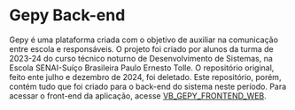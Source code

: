 # Gepy Back-end

Gepy é uma plataforma criada com o objetivo de auxiliar na comunicação entre escola e responsáveis. O projeto foi criado por alunos da turma de 2023-24 do curso técnico noturno de Desenvolvimento de Sistemas, na Escola SENAI-Suíço Brasileira Paulo Ernesto Tolle. O repositório original, feito ente julho e dezembro de 2024, foi deletado. Este repositório, porém, contém tudo que foi criado para o back-end do sistema neste período. Para acessar o front-end da aplicação, acesse [VB_GEPY_FRONTEND_WEB](https://github.com/GustavoHenrique-hub/VB_GEPY_FRONTEND_WEB).
